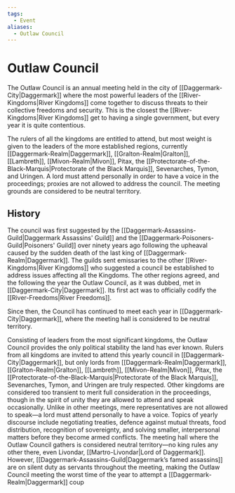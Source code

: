 ```yaml
---
tags:
  - Event
aliases:
  - Outlaw Council
---
```

# Outlaw Council
The Outlaw Council is an annual meeting held in the city of [[Daggermark-City|Daggermark]] where the most powerful leaders of the [[River-Kingdoms|River Kingdoms]] come together to discuss threats to their collective freedoms and security. This is the closest the [[River-Kingdoms|River Kingdoms]] get to having a single government, but every year it is quite contentious.

The rulers of all the kingdoms are entitled to attend, but most weight is given to the leaders of the more established regions, currently [[Daggermark-Realm|Daggermark]], [[Gralton-Realm|Gralton]], [[Lambreth]], [[Mivon-Realm|Mivon]], Pitax, the [[Protectorate-of-the-Black-Marquis|Protectorate of the Black Marquis]], Sevenarches, Tymon, and Uringen. A lord must attend personally in order to have a voice in the proceedings; proxies are not allowed to address the council. The meeting grounds are considered to be neutral territory.
## History
The council was first suggested by the [[Daggermark-Assassins-Guild|Daggermark Assassins' Guild]] and the [[Daggermark-Poisoners-Guild|Poisoners' Guild]] over ninety years ago following the upheaval caused by the sudden death of the last king of [[Daggermark-Realm|Daggermark]]. The guilds sent emissaries to the other [[River-Kingdoms|River Kingdoms]] who suggested a council be established to address issues affecting all the Kingdoms. The other regions agreed, and the following the year the Outlaw Council, as it was dubbed, met in [[Daggermark-City|Daggermark]]. Its first act was to officially codify the [[River-Freedoms|River Freedoms]].

Since then, the Council has continued to meet each year in [[Daggermark-City|Daggermark]], where the meeting hall is considered to be neutral territory.

Consisting of leaders from the most significant kingdoms, the Outlaw Council provides the only political stability the land has ever known. Rulers from all kingdoms are invited to attend this yearly council in [[Daggermark-City|Daggermark]], but only lords from [[Daggermark-Realm|Daggermark]], [[Gralton-Realm|Gralton]], [[Lambreth]], [[Mivon-Realm|Mivon]], Pitax, the [[Protectorate-of-the-Black-Marquis|Protectorate of the Black Marquis]], Sevenarches, Tymon, and Uringen are truly respected. Other kingdoms are considered too transient to merit full consideration in the proceedings, though in the spirit of unity they are allowed to attend and speak occasionally. Unlike in other meetings, mere representatives are not allowed to speak—a lord must attend personally to have a voice. Topics of yearly discourse include negotiating treaties, defence against mutual threats, food distribution, recognition of sovereignty, and solving smaller, interpersonal matters before they become armed conflicts. The meeting hall where the Outlaw Council gathers is considered neutral territory—no king rules any other there, even Livondar, [[Martro-Livondar|Lord of Daggermark]]. However, [[Daggermark-Assassins-Guild|Daggermark’s famed assassins]] are on silent duty as servants throughout the meeting, making the Outlaw Council meeting the worst time of the year to attempt a [[Daggermark-Realm|Daggermark]] coup